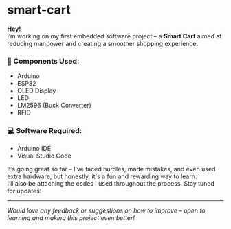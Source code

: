 # smart-cart

**Hey!**  
I’m working on my first embedded software project – a **Smart Cart** aimed at reducing manpower and creating a smoother shopping experience.

### 🔧 Components Used:
- Arduino
- ESP32
- OLED Display
- LED
- LM2596 (Buck Converter)
- RFID

### 💻 Software Required:
- Arduino IDE
- Visual Studio Code

It’s going great so far – I’ve faced hurdles, made mistakes, and even used extra hardware, but honestly, it's a fun and rewarding way to learn.  
I’ll also be attaching the codes I used throughout the process. Stay tuned for updates!

---

*Would love any feedback or suggestions on how to improve – open to learning and making this project even better!*
